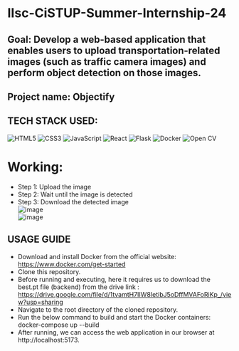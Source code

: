 # IIsc-CiSTUP-Summer-Internship-24
## Goal: Develop a web-based application that enables users to upload transportation-related images (such as traffic camera images) and perform object detection on those images.
## Project name: Objectify
## TECH STACK USED: 

![HTML5](https://img.shields.io/badge/html5-%23E34F26.svg?style=for-the-badge&logo=html5&logoColor=white) 
 ![CSS3](https://img.shields.io/badge/css3-%231572B6.svg?style=for-the-badge&logo=css3&logoColor=white) 	![JavaScript](https://img.shields.io/badge/javascript-%23323330.svg?style=for-the-badge&logo=javascript&logoColor=%23F7DF1E) ![React](https://img.shields.io/badge/react-%2320232a.svg?style=for-the-badge&logo=react&logoColor=%2361DAFA) ![Flask](https://img.shields.io/badge/flask-%23000.svg?style=for-the-badge&logo=flask&logoColor=white) ![Docker](https://img.shields.io/badge/docker-%230db7ed.svg?style=for-the-badge&logo=docker&logoColor=white) ![Open CV](https://img.shields.io/badge/OpenCV-203759?style=for-the-badge&logo=OpenCV&logoColor=EEF37B)


# Working:
 * Step 1: Upload the image
 * Step 2: Wait until the image is detected
 * Step 3: Download the detected image  <br>
![image](https://github.com/subash-ghub/IIsc---CiSTUP-Summer-Internship-24/assets/104593776/b3dba639-67a9-4f24-99d3-461154a4338e) <br> ![image](https://github.com/subash-ghub/IIsc---CiSTUP-Summer-Internship-24/assets/104593776/c81284a0-e9f9-41bc-9ca8-3d869d872c81)






 
 



## USAGE GUIDE
- Download and install Docker from the official website: https://www.docker.com/get-started
- Clone this repository.
- Before running and executing, here it requires us to download the best.pt file (backend) from the drive link : https://drive.google.com/file/d/1tvamtH7IIW8IetibJ5oDffMVAFoRiKp_/view?usp=sharing
- Navigate to the root directory of the cloned repository.
- Run the below command to build and start the Docker containers: <br>
  docker-compose up --build
- After running, we can access the web application in our browser at http://localhost:5173.
